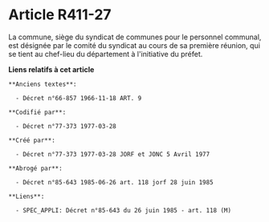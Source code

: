 # Article R411-27

La commune, siège du syndicat de communes pour le personnel communal, est désignée par le comité du syndicat au cours de sa
première réunion, qui se tient au chef-lieu du département à l'initiative du préfet.

**Liens relatifs à cet article**

	**Anciens textes**:

	  - Décret n°66-857 1966-11-18 ART. 9

	**Codifié par**:

	  - Décret n°77-373 1977-03-28

	**Créé par**:

	  - Décret n°77-373 1977-03-28 JORF et JONC 5 Avril 1977

	**Abrogé par**:

	  - Décret n°85-643 1985-06-26 art. 118 jorf 28 juin 1985

	**Liens**:

	  - SPEC_APPLI: Décret n°85-643 du 26 juin 1985 - art. 118 (M)
